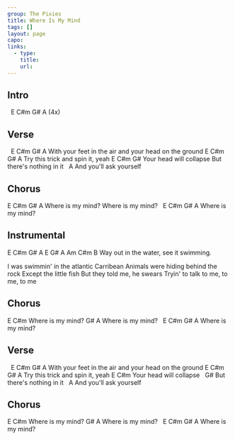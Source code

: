 ```yaml
---
group: The Pixies
title: Where Is My Mind
tags: []
layout: page
capo: 
links: 
  - type: 
    title: 
    url: 
---
```



## Intro

&nbsp; E  C#m  G#  A (4x)

## Verse
&nbsp;          E                        C#m               G#  A
 With your feet in the air and your head on the ground
E    C#m            G#       A
 Try this trick and spin it, yeah
E                  C#m                G#
 Your head will collapse  But there's nothing in it
&nbsp;          A
And you'll ask yourself

## Chorus
E            C#m      G#           A
 Where is my mind?    Where is my mind?
&nbsp;    E       C#m   G#  A
 Where is my mind?

## Instrumental

E  C#m  G#  A
E   G#         A             Am        C#m   B
Way out in the water, see it swimming.

I was swimmin' in the atlantic Carribean
Animals were hiding behind the rock
Except the little fish
But they told me, he swears
Tryin' to talk to me, to me, to me

## Chorus
E            C#m
 Where is my mind?
G#           A
 Where is my mind?
&nbsp;    E       C#m   G#  A
 Where is my mind?

## Verse
&nbsp;          E                        C#m               G#  A
 With your feet in the air and your head on the ground
E    C#m            G#       A
 Try this trick and spin it, yeah
E                  C#m
 Your head will collapse
&nbsp;           G#
But there's nothing in it
&nbsp;          A
And you'll ask yourself

## Chorus
E            C#m
 Where is my mind?
G#           A
 Where is my mind?
&nbsp;    E       C#m   G#  A
 Where is my mind?

